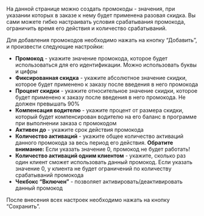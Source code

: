 На данной странице можно создать промокоды - значения, при указании которых в заказе к нему будет применена разовая скидка. Вы сами можете гибко настраивать условия срабатывания промокода, ограничить время его действия и количество срабатываний.

Для добавления промокодов необходимо нажать на кнопку “Добавить”, и произвести следующие настройки:

* **Промокод** - укажите значение промокода, которое будет использоваться для его идентификации. Можно использовать буквы и цифры
* **Фиксированная скидка** - укажите абсолютное значение скидки, которое будет применено к заказу после введения в него промокода
* **Процент скидки** - укажите относительное значение скидки, которое будет применено к заказу после введения в него промокода. Не должен превышать 90%
* **Компенсация водителю** - укажите процент от размера скидки, который будет компенсирован водителю на его баланс в программе при выполнении заказа с промокодом
* **Активен до** - укажите срок действия промокода
* **Количество активаций** - укажите общее количество активаций данного промокода за весь период его действия. **Обратите внимание:** Если указать значение 0, промокод не будет работать!
* **Количество активаций одним клиентом** - укажите, сколько раз один клиент сможет использовать данный промокод. Если указать значение 0, у клиента не будет ограничений по количеству срабатываний промокода
* **Чекбокс “Включен”** - позволяет активировать/деактивировать данный промокод

После внесения всех настроек необходимо нажать на кнопку “Сохранить”.